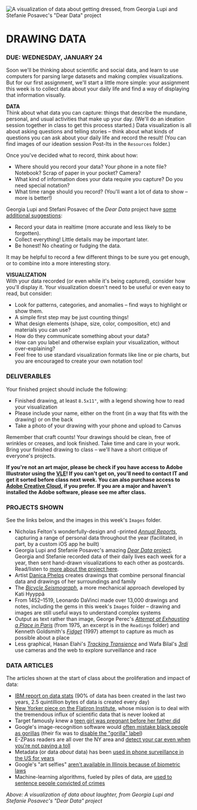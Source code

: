 ![A visualization of data about getting dressed, from Georgia Lupi and Stefanie Posavec's "Dear Data" project](https://raw.githubusercontent.com/jeffThompson/DataVisualization/master/Images/Week01_DrawingData/DearData_Composite.jpg)

DRAWING DATA
====

### DUE: WEDNESDAY, JANUARY 24  

Soon we'll be thinking about scientific and social data, and learn to use computers for parsing large datasets and making complex visualizations. But for our first assignment, we'll start a little more simple: your assignment this week is to collect data about your daily life and find a way of displaying that information visually.

**DATA**  
Think about what data you can capture: things that describe the mundane, personal, and usual activities that make up your day. (We'll do an ideation session together in class to get this process started.) Data visualization is all about asking questions and telling stories – think about what kinds of questions you can ask about your daily life and record the result! (You can find images of our ideation session Post-Its in the `Resources` folder.)

Once you've decided what to record, think about how:

* Where should you record your data? Your phone in a note file? Notebook? Scrap of paper in your pocket? Camera?  
* What kind of information does your data require you capture? Do you need special notation?  
* What time range should you record? (You'll want a lot of data to show – more is better!)  

Georgia Lupi and Stefani Posavec of the *Dear Data* project have [some additional suggestions](http://fivethirtyeight.com/features/dear-data-and-fivethirtyeight-want-you-to-visualize-your-podcast-habits/):

* Record your data in realtime (more accurate and less likely to be forgotten).  
* Collect everything! Little details may be important later.  
* Be honest! No cheating or fudging the data.  

It may be helpful to record a few different things to be sure you get enough, or to combine into a more interesting story.

**VISUALIZATION**  
With your data recorded (or even while it's being captured), consider how you'll display it. Your visualization doesn't need to be useful or even easy to read, but consider:

* Look for patterns, categories, and anomalies – find ways to highlight or show them.  
* A simple first step may be just counting things!  
* What design elements (shape, size, color, composition, etc) and materials you can use?  
* How do they communicate something about your data?  
* How can you label and otherwise explain your visualization, without over-explaining?  
* Feel free to use standard visualization formats like line or pie charts, but you are encouraged to create your own notation too!  

### DELIVERABLES  
Your finished project should include the following:

* Finished drawing, at least `8.5x11"`, with a legend showing how to read your visualization  
* Please include your name, either on the front (in a way that fits with the drawing) or on the back  
* Take a photo of your drawing with your phone and upload to Canvas  

Remember that craft counts! Your drawings should be clean, free of wrinkles or creases, and look finished. Take time and care in your work. Bring your finished drawing to class – we'll have a short critique of everyone's projects.

**If you're not an art major, please be check if you have access to Adobe Illustrator using the [VLE](http://www.stevens.edu/vle)! If you can't get on, you'll need to contact IT and get it sorted before class next week. You can also purchase access to [Adobe Creative Cloud](https://www.adobe.com/creativecloud/plans.html), if you prefer. If you are a major and haven't installed the Adobe software, please see me after class.** 

### PROJECTS SHOWN  
See the links below, and the images in this week's `Images` folder.

* Nicholas Felton's wonderfully-design and -printed [*Annual Reports*](http://feltron.com/index.html), capturing a range of personal data throughout the year (facilitated, in part, by a custom iOS app he built)  
* Georgia Lupi and Stefanie Posavec's amazing [*Dear Data* project](http://www.dear-data.com/all/). Georgia and Stefanie recorded data of their daily lives each week for a year, then sent hand-drawn visualizations to each other as postcards. Read/listen to [more about the project here](http://www.dear-data.com/theproject/).  
* Artist [Danica Phelps](https://www.brennangriffin.com/exhibitions/danica-phelps-stretch#exhibition-images-) creates drawings that combine personal financial data and drawings of her surroundings and family  
* The [*Bicycle Seismograph*](http://katihyyppa.com/bicycle-seismographs), a more mechanical approach developed by Kati Hyyppä  
* From 1452–1519, Leonardo DaVinci made over 13,000 drawings and notes, including the gems in this week's `Images` folder – drawing and images are still useful ways to understand complex systems  
* Output as text rather than image, George Perec's [*Attempt at Exhausting a Place in Paris*](https://en.wikipedia.org/wiki/An_Attempt_at_Exhausting_a_Place_in_Paris) (from 1975, an excerpt is in the `Readings` folder) and Kenneth Goldsmith's [*Fidget*](http://epc.buffalo.edu/authors/goldsmith/perloff_goldsmith.html) (1997) attempt to capture as much as possible about a place  
* Less graphical, Hasan Elahi's [*Tracking Transience*](http://elahi.umd.edu/track/) and Wafa Bilal's [*3rdi*](http://wafaabilal.com/thirdi) use cameras and the web to explore surveillance and race  

### DATA ARTICLES  
The articles shown at the start of class about the proliferation and impact of data:

* [IBM report on data stats](https://www.ibm.com/blogs/insights-on-business/consumer-products/2-5-quintillion-bytes-of-data-created-every-day-how-does-cpg-retail-manage-it/) (90% of data has been created in the last two years, 2.5 quintillion bytes of data is created every day)  
* [New Yorker piece on the Flatiron Institute](https://www.newyorker.com/magazine/2017/12/18/jim-simons-the-numbers-king), whose mission is to deal with the tremendous influx of scientific data that is never looked at  
* Target famously knew a [teen girl was pregnant before her father did](https://www.forbes.com/sites/kashmirhill/2012/02/16/how-target-figured-out-a-teen-girl-was-pregnant-before-her-father-did/#3d3594616668)  
* Google's image-recognition software would [often mistake black people as gorillas](https://www.wnyc.org/story/deep-problem-deep-learning/) (their fix was to [disable the "gorilla" label](https://www.theverge.com/2018/1/12/16882408/google-racist-gorillas-photo-recognition-algorithm-ai))  
* E-ZPass readers are all over the NY area and [detect your car even when you're not paying a toll](https://hackaday.com/2013/09/16/modified-e-zpass-detects-reads-far-from-toll-booths/)  
* Metadata (or data *about* data) has been [used in phone surveillance in the US for years](https://www.theverge.com/2017/5/3/15527882/nsa-collecting-phone-records-us-citizen-metadata)  
* Google's "art selfies" [aren't available in Illinois because of biometric laws](http://www.chicagotribune.com/business/ct-biz-google-art-selfies-20180116-story.html)  
* Machine-learning algorithms, fueled by piles of data, are [used to sentence people convicted of crimes](https://www.nytimes.com/2017/05/01/us/politics/sent-to-prison-by-a-software-programs-secret-algorithms.html)  

*Above: A visualization of data about laughter, from Georgia Lupi and Stefanie Posavec's "Dear Data" project*

